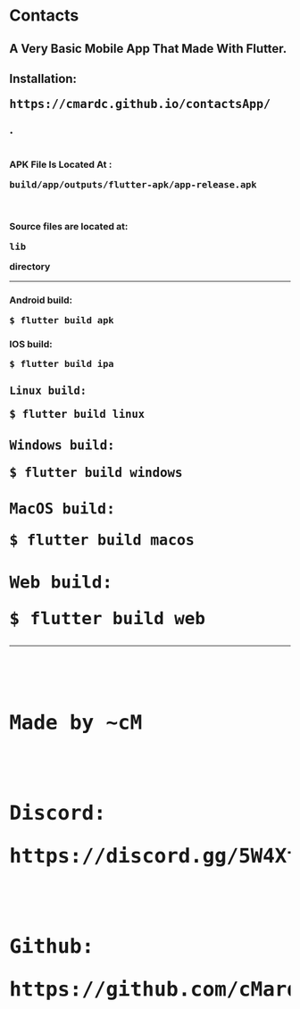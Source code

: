 # Contacts

<h2>A Very Basic Mobile App That Made With Flutter.</h2>
<h2>Installation: <pre>https://cmardc.github.io/contactsApp/</pre> .</h2>
<h3 style="display: inline-block">APK File Is Located At : <pre style="display: inline-block">build/app/outputs/flutter-apk/app-release.apk</pre></h3>
<h3>Source files are located at: <pre>lib</pre> directory</h3>
<hr>
<h3>Android build:  <pre>$ flutter build apk</pre></h3>
<h3>IOS build:      <pre>$ flutter build ipa</pre</h3>
<h3>Linux build:    <pre>$ flutter build linux</pre</h3>
<h3>Windows build:  <pre>$ flutter build windows</pre</h3>
<h3>MacOS build:    <pre>$ flutter build macos</pre</h3>
<h3>Web build:      <pre>$ flutter build web</pre</h3>
<hr>
<h3>Made by ~cM</h3>
<h3>Discord: <pre>https://discord.gg/5W4XtHkc6g</pre></h3>
<h3>Github: <pre>https://github.com/cMardc</pre</h3>

